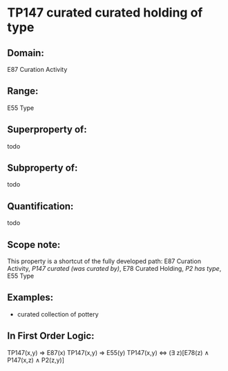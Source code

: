 # TP147 curated curated holding of type

## Domain: 

E87 Curation Activity

## Range: 

E55 Type

## Superproperty of: 

todo

## Subproperty of: 

todo

## Quantification: 

todo

## Scope note: 

This property is a shortcut of the fully developed path: E87 Curation Activity, _P147 curated (was curated by)_, E78 Curated Holding, _P2 has type_, E55 Type

## Examples: 

* curated collection of pottery

## In First Order Logic: 

TP147(x,y) ⇒ E87(x)
TP147(x,y) ⇒ E55(y)
TP147(x,y) ⇔ (∃ z)[E78(z) ∧ P147(x,z) ∧ P2(z,y)]

